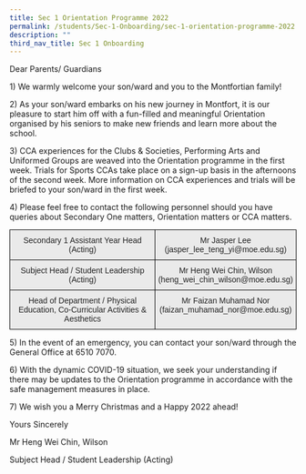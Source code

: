 ```yaml
---
title: Sec 1 Orientation Programme 2022
permalink: /students/Sec-1-Onboarding/sec-1-orientation-programme-2022
description: ""
third_nav_title: Sec 1 Onboarding
---
```

Dear Parents/ Guardians

1) We warmly welcome your son/ward and you to the Montfortian family!

2) As your son/ward embarks on his new journey in Montfort, it is our pleasure to start him off with a fun-filled and meaningful Orientation organised by his seniors to make new friends and learn more about the school.

3) CCA experiences for the Clubs & Societies, Performing Arts and Uniformed Groups are weaved into the Orientation programme in the first week. Trials for Sports CCAs take place on a sign-up basis in the afternoons of the second week. More information on CCA experiences and trials will be briefed to your son/ward in the first week.

4) Please feel free to contact the following personnel should you have queries about Secondary One matters, Orientation matters or CCA matters.

<style type="text/css">
.tg  {border-collapse:collapse;border-spacing:0;margin:0px auto;}
.tg td{border-color:black;border-style:solid;border-width:1px;font-family:Arial, sans-serif;font-size:14px;
  overflow:hidden;padding:10px 5px;word-break:normal;}
.tg th{border-color:black;border-style:solid;border-width:1px;font-family:Arial, sans-serif;font-size:14px;
  font-weight:normal;overflow:hidden;padding:10px 5px;word-break:normal;}
.tg .tg-ii8k{background-color:#EAEAEA;color:#222;text-align:center;vertical-align:top}
</style>
<table class="tg">
<tbody>
  <tr>
    <td class="tg-ii8k">Secondary 1 Assistant Year Head<br>(Acting)</td>
    <td class="tg-ii8k">Mr Jasper Lee <br>(jasper_lee_teng_yi@moe.edu.sg)</td>
  </tr>
  <tr>
    <td class="tg-ii8k">Subject Head / Student Leadership (Acting)</td>
    <td class="tg-ii8k">Mr Heng Wei Chin, Wilson<br>(heng_wei_chin_wilson@moe.edu.sg)</td>
  </tr>
  <tr>
    <td class="tg-ii8k">Head of Department / Physical Education, Co-Curricular Activities &amp; Aesthetics</td>
    <td class="tg-ii8k">Mr Faizan Muhamad Nor <br>(faizan_muhamad_nor@moe.edu.sg)</td>
  </tr>
</tbody>
</table>

5) In the event of an emergency, you can contact your son/ward through the General Office at 6510 7070.

6) With the dynamic COVID-19 situation, we seek your understanding if there may be updates to the Orientation programme in accordance with the safe management measures in place.

7) We wish you a Merry Christmas and a Happy 2022 ahead!

Yours Sincerely

Mr Heng Wei Chin, Wilson

Subject Head / Student Leadership (Acting)